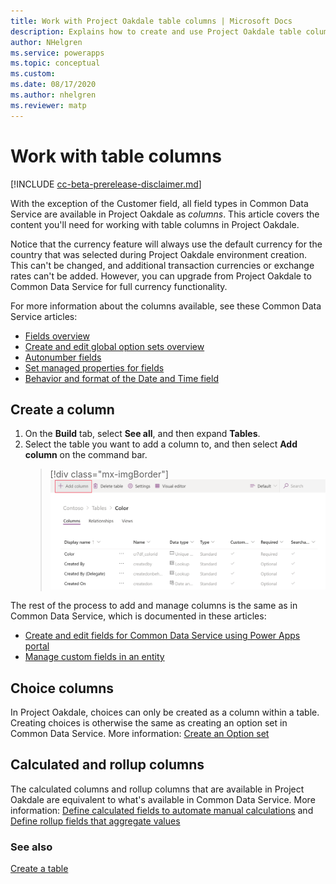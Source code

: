 ```yaml
---
title: Work with Project Oakdale table columns | Microsoft Docs
description: Explains how to create and use Project Oakdale table columns.
author: NHelgren
ms.service: powerapps
ms.topic: conceptual
ms.custom: 
ms.date: 08/17/2020
ms.author: nhelgren
ms.reviewer: matp
---
```


# Work with table columns

[!INCLUDE [cc-beta-prerelease-disclaimer.md](../includes/cc-beta-prerelease-disclaimer.md)]

With the exception of the Customer field, all field types in Common Data Service are available in Project Oakdale as *columns*. This article covers the content you'll need for working with table columns in Project Oakdale.

Notice that the currency feature will always use the default currency for the country that was selected during Project Oakdale environment creation. This can't be changed, and additional transaction currencies or exchange rates can't be added. However, you can upgrade from Project Oakdale to Common Data Service for full currency functionality.

For more information about the columns available, see these Common Data Service articles:

- [Fields overview](../maker/common-data-service/fields-overview.md)
- [Create and edit global option sets overview](../maker/common-data-service/create-edit-global-option-sets.md)
- [Autonumber fields](../maker/common-data-service/autonumber-fields.md)
- [Set managed properties for fields](../maker/common-data-service/set-managed-properties-for-field.md)
- [Behavior and format of the Date and Time field](../maker/common-data-service/behavior-format-date-time-field.md)

## Create a column

1. On the **Build** tab, select **See all**, and then expand **Tables**. 
2. Select the table you want to add a column to, and then select **Add column** on the command bar.
    > [!div class="mx-imgBorder"] 
    > ![Create a table column](media/create-table-column.png "Create a table column")

The rest of the process to add and manage columns is the same as in Common Data Service, which is documented in these articles:
- [Create and edit fields for Common Data Service using Power Apps portal](../maker/common-data-service/create-edit-field-portal.md)
- [Manage custom fields in an entity](../maker/common-data-service/data-platform-manage-fields.md)

## Choice columns

In Project Oakdale, choices can only be created as a column within a table. Creating choices is otherwise the same as creating an option set in Common Data Service. More information: [Create an Option set](../maker/common-data-service/custom-picklists.md)

## Calculated and rollup columns

The calculated columns and rollup columns that are available in Project Oakdale are equivalent to what's available in Common Data Service. More information: [Define calculated fields to automate manual calculations](../maker/common-data-service/define-calculated-fields.md) and [Define rollup fields that aggregate values](../maker/common-data-service/define-rollup-fields.md)

### See also

[Create a table](create-table.md)